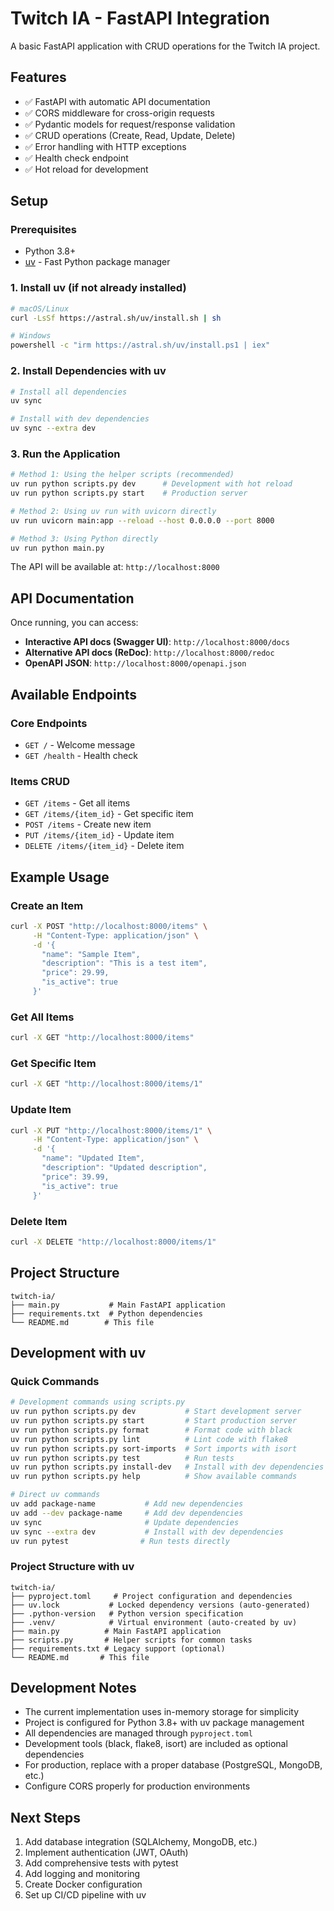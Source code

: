 # Twitch IA - FastAPI Integration

A basic FastAPI application with CRUD operations for the Twitch IA project.

## Features

- ✅ FastAPI with automatic API documentation
- ✅ CORS middleware for cross-origin requests
- ✅ Pydantic models for request/response validation
- ✅ CRUD operations (Create, Read, Update, Delete)
- ✅ Error handling with HTTP exceptions
- ✅ Health check endpoint
- ✅ Hot reload for development

## Setup

### Prerequisites
- Python 3.8+ 
- [uv](https://docs.astral.sh/uv/) - Fast Python package manager

### 1. Install uv (if not already installed)

```bash
# macOS/Linux
curl -LsSf https://astral.sh/uv/install.sh | sh

# Windows
powershell -c "irm https://astral.sh/uv/install.ps1 | iex"
```

### 2. Install Dependencies with uv

```bash
# Install all dependencies
uv sync

# Install with dev dependencies
uv sync --extra dev
```

### 3. Run the Application

```bash
# Method 1: Using the helper scripts (recommended)
uv run python scripts.py dev      # Development with hot reload
uv run python scripts.py start    # Production server

# Method 2: Using uv run with uvicorn directly
uv run uvicorn main:app --reload --host 0.0.0.0 --port 8000

# Method 3: Using Python directly
uv run python main.py
```

The API will be available at: `http://localhost:8000`

## API Documentation

Once running, you can access:

- **Interactive API docs (Swagger UI)**: `http://localhost:8000/docs`
- **Alternative API docs (ReDoc)**: `http://localhost:8000/redoc`
- **OpenAPI JSON**: `http://localhost:8000/openapi.json`

## Available Endpoints

### Core Endpoints
- `GET /` - Welcome message
- `GET /health` - Health check

### Items CRUD
- `GET /items` - Get all items
- `GET /items/{item_id}` - Get specific item
- `POST /items` - Create new item
- `PUT /items/{item_id}` - Update item
- `DELETE /items/{item_id}` - Delete item

## Example Usage

### Create an Item
```bash
curl -X POST "http://localhost:8000/items" \
     -H "Content-Type: application/json" \
     -d '{
       "name": "Sample Item",
       "description": "This is a test item",
       "price": 29.99,
       "is_active": true
     }'
```

### Get All Items
```bash
curl -X GET "http://localhost:8000/items"
```

### Get Specific Item
```bash
curl -X GET "http://localhost:8000/items/1"
```

### Update Item
```bash
curl -X PUT "http://localhost:8000/items/1" \
     -H "Content-Type: application/json" \
     -d '{
       "name": "Updated Item",
       "description": "Updated description",
       "price": 39.99,
       "is_active": true
     }'
```

### Delete Item
```bash
curl -X DELETE "http://localhost:8000/items/1"
```

## Project Structure

```
twitch-ia/
├── main.py           # Main FastAPI application
├── requirements.txt  # Python dependencies
└── README.md        # This file
```

## Development with uv

### Quick Commands

```bash
# Development commands using scripts.py
uv run python scripts.py dev           # Start development server
uv run python scripts.py start         # Start production server
uv run python scripts.py format        # Format code with black
uv run python scripts.py lint          # Lint code with flake8
uv run python scripts.py sort-imports  # Sort imports with isort
uv run python scripts.py test          # Run tests
uv run python scripts.py install-dev   # Install with dev dependencies
uv run python scripts.py help          # Show available commands

# Direct uv commands
uv add package-name           # Add new dependencies
uv add --dev package-name     # Add dev dependencies
uv sync                       # Update dependencies
uv sync --extra dev           # Install with dev dependencies
uv run pytest                # Run tests directly
```

### Project Structure with uv

```
twitch-ia/
├── pyproject.toml     # Project configuration and dependencies
├── uv.lock           # Locked dependency versions (auto-generated)
├── .python-version   # Python version specification
├── .venv/            # Virtual environment (auto-created by uv)
├── main.py          # Main FastAPI application
├── scripts.py       # Helper scripts for common tasks
├── requirements.txt # Legacy support (optional)
└── README.md       # This file
```

## Development Notes

- The current implementation uses in-memory storage for simplicity
- Project is configured for Python 3.8+ with uv package management
- All dependencies are managed through `pyproject.toml`
- Development tools (black, flake8, isort) are included as optional dependencies
- For production, replace with a proper database (PostgreSQL, MongoDB, etc.)
- Configure CORS properly for production environments

## Next Steps

1. Add database integration (SQLAlchemy, MongoDB, etc.)
2. Implement authentication (JWT, OAuth)
3. Add comprehensive tests with pytest
4. Add logging and monitoring
5. Create Docker configuration
6. Set up CI/CD pipeline with uv
